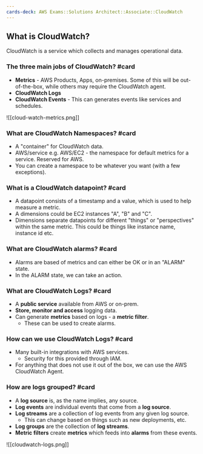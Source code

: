 ```yaml
---
cards-deck: AWS Exams::Solutions Architect::Associate::CloudWatch
---
```


## What is CloudWatch?

CloudWatch is a service which collects and manages operational data.

### The three main jobs of CloudWatch? #card

- **Metrics** - AWS Products, Apps, on-premises. Some of this will be out-of-the-box, while others may require the CloudWatch agent.
- **CloudWatch Logs** 
- **CloudWatch Events** - This can generates events like services and schedules.

![[cloud-watch-metrics.png]]

### What are CloudWatch Namespaces? #card

- A "container" for CloudWatch data.
- AWS/service e.g. AWS/EC2 - the namespace for default metrics for a service. Reserved for AWS.
- You can create a namespace to be whatever you want (with a few exceptions).

### What is a CloudWatch datapoint? #card

- A datapoint consists of a timestamp and a value, which is used to help measure a metric.
- A dimensions could be EC2 instances "A", "B" and "C". 
- Dimensions separate datapoints for different "things" or "perspectives" within the same metric. This could be things like instance name, instance id etc.

### What are CloudWatch alarms? #card

- Alarms are based of metrics and can either be OK or in an "ALARM" state. 
- In the ALARM state, we can take an action.

### What are CloudWatch Logs? #card 

- A **public service** available from AWS or on-prem.
- **Store, monitor and access** logging data.
- Can generate **metrics** based on logs - a **metric filter**.
	- These can be used to create alarms.
### How can we use CloudWatch Logs? #card 

- Many built-in integrations with AWS services.
	- Security for this provided through IAM.
- For anything that does not use it out of the box, we can use the AWS CloudWatch Agent.

### How are logs grouped? #card 

- A **log source** is, as the name implies, any source.
- **Log events** are individual events that come from a **log source**.
- **Log streams** are a collection of log events from any given log source.
	- This can change based on things such as new deployments, etc.
- **Log groups** are the collection of **log streams**.
- **Metric filters** create **metrics** which feeds into **alarms** from these events.

![[cloudwatch-logs.png]]